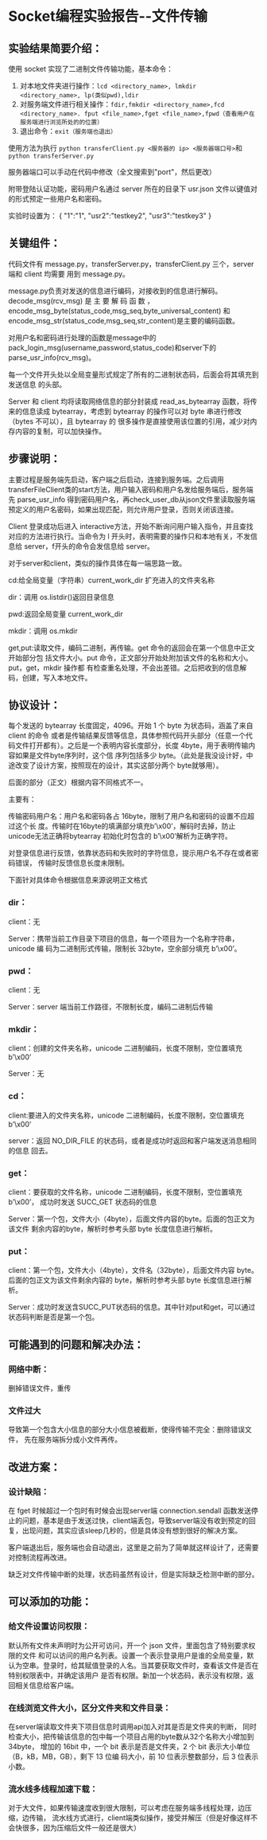 # Socket编程实验报告--文件传输 
## 实验结果简要介绍： 
使用 socket 实现了二进制文件传输功能，基本命令： 
1. 对本地文件夹进行操作：```lcd <directory_name>, lmkdir <directory_name>, lp(类似pwd),ldir ```
2. 对服务端文件进行相关操作：```fdir,fmkdir <directory_name>,fcd <directory_name>. fput <file_name>,fget <file_name>,fpwd（查看用户在服务端进行浏览所处的的位置）```
3. 退出命令：```exit（服务端也退出）```

使用方法为执行 ```python transferClient.py <服务器的 ip> <服务器端口号>```和 ```python transferServer.py``` 

服务器端口可以手动在代码中修改（全文搜索到"port"，然后更改）

附带登陆认证功能，密码用户名通过 server 所在的目录下 usr.json 文件以键值对的形式预定一些用户名和密码。 

实验时设置为： { "1":"1", "usr2":"testkey2", "usr3":"testkey3" } 


## 关键组件： 
代码文件有 message.py，transferServer.py，transferClient.py 三个，server 端和 client 均需要 用到 message.py。 

message.py负责对发送的信息进行编码，对接收到的信息进行解码。decode_msg(rcv_msg) 是 主 要 解 码 函 数 ， encode_msg_byte(status_code,msg_seq,byte_universal_content) 和 encode_msg_str(status_code,msg_seq,str_content)是主要的编码函数。 

对用户名和密码进行处理的函数是message中的pack_login_msg(username,password,status_code)和server下的parse_usr_info(rcv_msg)。 

每一个文件开头处以全局变量形式规定了所有的二进制状态码，后面会将其填充到发送信息 的头部。 

Server 和 client 均将读取网络信息的部分封装成 read_as_bytearray 函数，将传来的信息读成 bytearray，考虑到 bytearray 的操作可以对 byte 串进行修改（bytes 不可以），且 bytearray 的 很多操作是直接使用该位置的引用，减少对内存内容的复制，可以加快操作。


## 步骤说明： 
主要过程是服务端先启动，客户端之后启动，连接到服务端。之后调用 transferFileClient类的start方法，用户输入密码和用户名发给服务端后，服务端先 parse_usr_info 得到密码用户名，再check_user_db从json文件里读取服务端预定义的用户名密码，如果出现匹配，则允许用户登录，否则关闭该连接。 

Client 登录成功后进入 interactive方法，开始不断询问用户输入指令，并且查找对应的方法进行执行。当命令为 l 开头时，表明需要的操作只和本地有关，不发信息给 server，f开头的命令会发信息给 server。 

对于server和client，类似的操作具体在每一端思路一致。 

cd:给全局变量（字符串）current_work_dir 扩充进入的文件夹名称 

dir：调用 os.listdir()返回目录信息 

pwd:返回全局变量 current_work_dir 

mkdir：调用 os.mkdir 

get,put:读取文件，编码二进制，再传输。get 命令的返回会在第一个信息中正文开始部分包 括文件大小。put 命令，正文部分开始处附加该文件的名称和大小。put，get，mkdir 操作都 有检查重名处理，不会出差错。之后把收到的信息解码，创建，写入本地文件。

## 协议设计： 

每个发送的 bytearray 长度固定，4096。开始 1 个 byte 为状态码，涵盖了来自 client 的命令 或者是传输结果反馈等信息，具体参照代码开头部分（任意一个代码文件打开都有）。之后是一个表明内容长度部分，长度 4byte，用于表明传输内容如果是文件byte序列时，这个信 序列包括多少 byte。（此处是我没设计好，中途改变了设计方案，按照现在的设计，其实这部分两个 byte就够用）。 

后面的部分（正文）根据内容不同格式不一。 

主要有： 

传输密码用户名：用户名和密码各占 16byte，限制了用户名和密码的设置不应超过这个长 度。传输时在16byte的填满部分填充b’\x00’，解码时去掉，防止unicode无法正确将bytearray 初始化时包含的 b’\x00’解析为正确字符。 

对登录信息进行反馈，依靠状态码和失败时的字符信息，提示用户名不存在或者密码错误， 传输时反馈信息长度未限制。 

下面针对具体命令根据信息来源说明正文格式 

### dir： 
client：无 

Server：携带当前工作目录下项目的信息，每一个项目为一个名称字符串，unicode 编 码为二进制形式传输，限制长 32byte，空余部分填充 b’\x00’。 

### pwd：
client：无 

Server：server 端当前工作路径，不限制长度，编码二进制后传输 

### mkdir：
client：创建的文件夹名称，unicode 二进制编码，长度不限制，空位置填充 b’\x00’ 

Server：无 

### cd：
client:要进入的文件夹名称，unicode 二进制编码，长度不限制，空位置填充 b’\x00’ 

server：返回 NO_DIR_FILE 的状态码，或者是成功时返回和客户端发送消息相同的信息 回去。 

### get：

client：要获取的文件名称，unicode 二进制编码，长度不限制，空位置填充 b’\x00’， 成功时发送 SUCC_GET 状态码的信息 

Server：第一个包，文件大小（4byte），后面文件内容的byte。后面的包正文为该文件 剩余内容的byte，解析时参考头部 byte 长度信息进行解析。 

### put：
client：第一个包，文件大小（4byte），文件名（32byte），后面文件内容 byte。后面的包正文为该文件剩余内容的 byte，解析时参考头部 byte 长度信息进行解析。 

Server：成功时发送含SUCC_PUT状态码的信息。其中针对put和get，可以通过状态码判断是否是第一个包。

## 可能遇到的问题和解决办法：

### 网络中断：
删掉错误文件，重传 
### 文件过大
导致第一个包含大小信息的部分大小信息被截断，使得传输不完全：删除错误文件， 先在服务端拆分成小文件再传。 

## 改进方案： 
### 设计缺陷： 
在 fget 时候超过一个包时有时候会出现server端 connection.sendall 函数发送停止的问题，基本是由于发送过快，client端丢包，导致server端没有收到预定的回复，出现问题，其实应该sleep几秒的，但是具体没有想到很好的解决方案。

客户端退出后，服务端也会自动退出，这里是之前为了简单就这样设计了，还需要对控制流程再改进。 

缺乏对文件传输中断的处理，状态码虽然有设计，但是实际缺乏检测中断的部分。


## 可以添加的功能： 
### 给文件设置访问权限： 

默认所有文件未声明时为公开可访问，开一个 json 文件，里面包含了特别要求权限的文件 和可以访问的用户名列表。设置一个表示登录用户是谁的全局变量，默认为空串。登录时，给其赋值登录的人名。当其要获取文件时，查看该文件是否在特别权限表中，并确定该用户 是否有权限。新加一个状态码，表示没有权限，返回相关信息给客户端。 

### 在线浏览文件大小，区分文件夹和文件目录： 
在server端读取文件夹下项目信息时调用api加入对其是否是文件夹的判断， 同时检查大小，把传输该信息的包中每一个项目占用的byte数从32个名称大小增加到34byte， 增加的 16bit 中，一个 bit 表示是否是文件夹，2 个 bit 表示大小单位（B，kB，MB，GB），剩下 13 位编 码大小，前 10 位表示整数部分，后 3 位表示小数。 

### 流水线多线程加速下载： 

对于大文件，如果传输速度收到很大限制，可以考虑在服务端多线程处理，边压缩，边传输， 流水线方式进行，client端类似操作，接受并解压（但是好像这样不会快很多，因为压缩后文件一般还是很大）